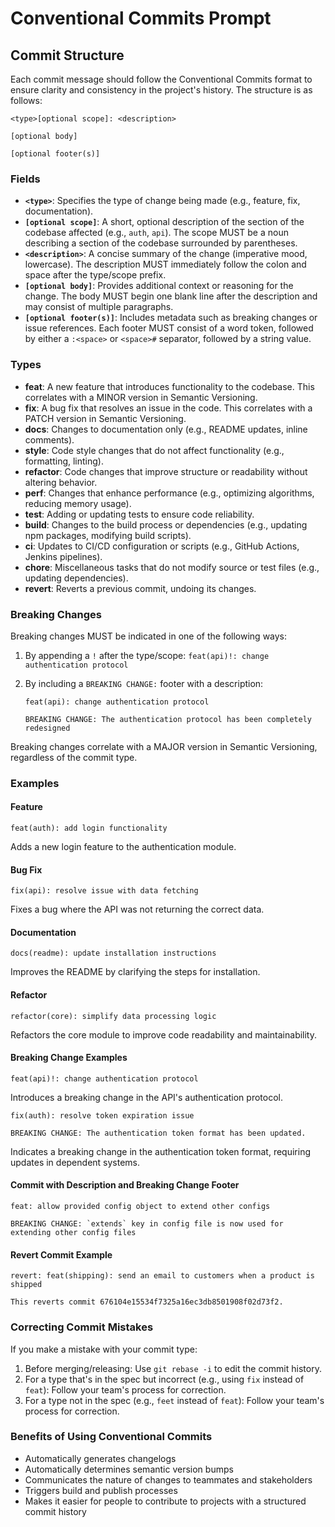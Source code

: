 # Conventional Commits Prompt

## Commit Structure

Each commit message should follow the Conventional Commits format to ensure clarity and consistency in the project's history. The structure is as follows:

```
<type>[optional scope]: <description>

[optional body]

[optional footer(s)]
```

### Fields

- **`<type>`**: Specifies the type of change being made (e.g., feature, fix, documentation).
- **`[optional scope]`**: A short, optional description of the section of the codebase affected (e.g., `auth`, `api`). The scope MUST be a noun describing a section of the codebase surrounded by parentheses.
- **`<description>`**: A concise summary of the change (imperative mood, lowercase). The description MUST immediately follow the colon and space after the type/scope prefix.
- **`[optional body]`**: Provides additional context or reasoning for the change. The body MUST begin one blank line after the description and may consist of multiple paragraphs.
- **`[optional footer(s)]`**: Includes metadata such as breaking changes or issue references. Each footer MUST consist of a word token, followed by either a `:<space>` or `<space>#` separator, followed by a string value.

### Types

- **feat**: A new feature that introduces functionality to the codebase. This correlates with a MINOR version in Semantic Versioning.
- **fix**: A bug fix that resolves an issue in the code. This correlates with a PATCH version in Semantic Versioning.
- **docs**: Changes to documentation only (e.g., README updates, inline comments).
- **style**: Code style changes that do not affect functionality (e.g., formatting, linting).
- **refactor**: Code changes that improve structure or readability without altering behavior.
- **perf**: Changes that enhance performance (e.g., optimizing algorithms, reducing memory usage).
- **test**: Adding or updating tests to ensure code reliability.
- **build**: Changes to the build process or dependencies (e.g., updating npm packages, modifying build scripts).
- **ci**: Updates to CI/CD configuration or scripts (e.g., GitHub Actions, Jenkins pipelines).
- **chore**: Miscellaneous tasks that do not modify source or test files (e.g., updating dependencies).
- **revert**: Reverts a previous commit, undoing its changes.

### Breaking Changes

Breaking changes MUST be indicated in one of the following ways:

1. By appending a `!` after the type/scope: `feat(api)!: change authentication protocol`
2. By including a `BREAKING CHANGE:` footer with a description:

   ```
   feat(api): change authentication protocol

   BREAKING CHANGE: The authentication protocol has been completely redesigned
   ```

Breaking changes correlate with a MAJOR version in Semantic Versioning, regardless of the commit type.

### Examples

#### Feature

```
feat(auth): add login functionality
```

Adds a new login feature to the authentication module.

#### Bug Fix

```
fix(api): resolve issue with data fetching
```

Fixes a bug where the API was not returning the correct data.

#### Documentation

```
docs(readme): update installation instructions
```

Improves the README by clarifying the steps for installation.

#### Refactor

```
refactor(core): simplify data processing logic
```

Refactors the core module to improve code readability and maintainability.

#### Breaking Change Examples

```
feat(api)!: change authentication protocol
```

Introduces a breaking change in the API's authentication protocol.

```
fix(auth): resolve token expiration issue

BREAKING CHANGE: The authentication token format has been updated.
```

Indicates a breaking change in the authentication token format, requiring updates in dependent systems.

#### Commit with Description and Breaking Change Footer

```
feat: allow provided config object to extend other configs

BREAKING CHANGE: `extends` key in config file is now used for extending other config files
```

#### Revert Commit Example

```
revert: feat(shipping): send an email to customers when a product is shipped

This reverts commit 676104e15534f7325a16ec3db8501908f02d73f2.
```

### Correcting Commit Mistakes

If you make a mistake with your commit type:

1. Before merging/releasing: Use `git rebase -i` to edit the commit history.
2. For a type that's in the spec but incorrect (e.g., using `fix` instead of `feat`): Follow your team's process for correction.
3. For a type not in the spec (e.g., `feet` instead of `feat`): Follow your team's process for correction.

### Benefits of Using Conventional Commits

- Automatically generates changelogs
- Automatically determines semantic version bumps
- Communicates the nature of changes to teammates and stakeholders
- Triggers build and publish processes
- Makes it easier for people to contribute to projects with a structured commit history
